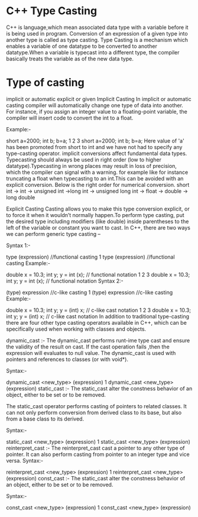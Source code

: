 
# C++ Type Casting
C++ is language,which mean associated data type with a variable before it is being used in program. Conversion of an expression of a given type into another type is called as type casting. Type Casting is a mechanism which enables a variable of one datatype to be converted to another datatype.When a variable is typecast into a different type, the compiler basically treats the variable as of the new data type.

# Type of casting

implicit or automatic
explicit or given
Implicit Casting
In implicit or automatic casting compiler will automatically change one type of data into another. For instance, if you assign an integer value to a floating-point variable, the compiler will insert code to convert the int to a float.

Example:-

short a=2000;
int b;
b=a;
1
2
3
short a=2000;
int b;
b=a;
Here value of 'a' has been promoted from short to int and we have not had to specify any type-casting operator. implicit conversions affect fundamental data types. Typecasting should always be used in right order (low to higher datatype).Typecasting in wrong places may result in loss of precision, which the compiler can signal with a warning. for example like for instance truncating a float when typecasting to an int.This can be avoided with an explicit conversion. Below is the right order for numerical conversion.
short int -> int -> unsigned int ->long int -> unsigned long int -> float -> double -> long double

Explicit Casting
Casting allows you to make this type conversion explicit, or to force it when it wouldn’t normally happen.To perform type casting, put the desired type including modifiers (like double) inside parentheses to the left of the variable or constant you want to cast. In C++, there are two ways we can perform generic type casting –

Syntax 1:-

type (expression) //functional casting
1
type (expression) //functional casting
Example:-

double x = 10.3;
int y;
y = int (x);    // functional notation
1
2
3
double x = 10.3;
int y;
y = int (x);    // functional notation
Syntax 2:-

(type) expression //c-like casting
1
(type) expression //c-like casting
Example:-

double x = 10.3;
int y;
y = (int) x;    // c-like cast notation
1
2
3
double x = 10.3;
int y;
y = (int) x;    // c-like cast notation
In addition to traditional type-casting there are four other type casting operators available in C++, which can be specifically used when working with classes and objects.

dynamic_cast :- The dynamic_cast performs runt-ime type cast and ensure the validity of the result on cast. If the cast operation fails ,then the expression will evaluates to null value. The dynamic_cast is used with pointers and references to classes (or with void*).

Syntax:-

dynamic_cast <new_type> (expression)
1
dynamic_cast <new_type> (expression)
static_cast :- The static_cast alter the constness behavior of an object, either to be set or to be removed.

The static_cast operator performs casting of pointers to related classes. It can not only perform conversion from derived class to its base, but also from a base class to its derived.

Syntax:-

static_cast <new_type> (expression)
1
static_cast <new_type> (expression)
reinterpret_cast :- The reinterpret_cast cast a pointer to any other type of pointer. It can also perform casting from pointer to an integer type and vice versa.
Syntax:-

reinterpret_cast <new_type> (expression)
1
reinterpret_cast <new_type> (expression)
const_cast :- The static_cast alter the constness behavior of an object, either to be set or to be removed.

Syntax:-

const_cast <new_type> (expression)
1
const_cast <new_type> (expression)
